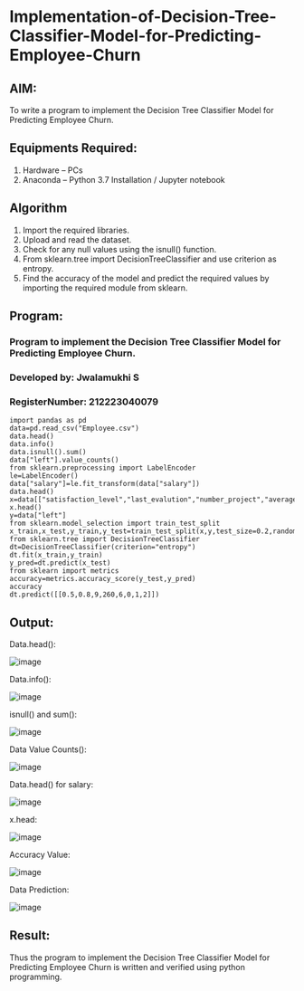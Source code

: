 # Implementation-of-Decision-Tree-Classifier-Model-for-Predicting-Employee-Churn

## AIM:
To write a program to implement the Decision Tree Classifier Model for Predicting Employee Churn.

## Equipments Required:
1. Hardware – PCs
2. Anaconda – Python 3.7 Installation / Jupyter notebook

## Algorithm
1. Import the required libraries.
2. Upload and read the dataset.
3. Check for any null values using the isnull() function.
4. From sklearn.tree import DecisionTreeClassifier and use criterion as entropy.
5. Find the accuracy of the model and predict the required values by importing the required module from sklearn.


## Program:

### Program to implement the Decision Tree Classifier Model for Predicting Employee Churn.
### Developed by: Jwalamukhi S
### RegisterNumber: 212223040079
```
import pandas as pd
data=pd.read_csv("Employee.csv")
data.head()
data.info()
data.isnull().sum()
data["left"].value_counts()
from sklearn.preprocessing import LabelEncoder
le=LabelEncoder()
data["salary"]=le.fit_transform(data["salary"])
data.head()
x=data[["satisfaction_level","last_evalution","number_project","average_montly_hours","time_spend_company","work_accident","promotion_last_5years","salary"]]
x.head()
y=data["left"]
from sklearn.model_selection import train_test_split
x_train,x_test,y_train,y_test=train_test_split(x,y,test_size=0.2,random_state=100)
from sklearn.tree import DecisionTreeClassifier
dt=DecisionTreeClassifier(criterion="entropy")
dt.fit(x_train,y_train)
y_pred=dt.predict(x_test)
from sklearn import metrics
accuracy=metrics.accuracy_score(y_test,y_pred)
accuracy
dt.predict([[0.5,0.8,9,260,6,0,1,2]])

```

## Output:
Data.head():

![image](https://github.com/Jwalamukhi/Implementation-of-Decision-Tree-Classifier-Model-for-Predicting-Employee-Churn/assets/145953628/471ec174-9411-43f1-8cfe-f70f37616849)



Data.info():

![image](https://github.com/Jwalamukhi/Implementation-of-Decision-Tree-Classifier-Model-for-Predicting-Employee-Churn/assets/145953628/0a7c01e9-62eb-4e4e-a292-c42580a06b11)

isnull() and sum():

![image](https://github.com/Jwalamukhi/Implementation-of-Decision-Tree-Classifier-Model-for-Predicting-Employee-Churn/assets/145953628/98f6912a-2a70-4dee-b2e1-3e5a48982f4e)


Data Value Counts():

![image](https://github.com/Jwalamukhi/Implementation-of-Decision-Tree-Classifier-Model-for-Predicting-Employee-Churn/assets/145953628/89876ef2-1340-49b9-8e42-ef16bb8bfc87)


Data.head() for salary:

![image](https://github.com/Jwalamukhi/Implementation-of-Decision-Tree-Classifier-Model-for-Predicting-Employee-Churn/assets/145953628/a82f0207-6316-45cb-a38d-4a6b58595425)


x.head:

![image](https://github.com/Jwalamukhi/Implementation-of-Decision-Tree-Classifier-Model-for-Predicting-Employee-Churn/assets/145953628/3f2170ed-3e92-4669-adfb-3e783e1769d4)


Accuracy Value:

![image](https://github.com/Jwalamukhi/Implementation-of-Decision-Tree-Classifier-Model-for-Predicting-Employee-Churn/assets/145953628/df63131c-f73d-492a-be30-dac9bb064ef7)



Data Prediction:

![image](https://github.com/Jwalamukhi/Implementation-of-Decision-Tree-Classifier-Model-for-Predicting-Employee-Churn/assets/145953628/bc26f313-ebd2-4e44-b37f-9249b9624d63)



## Result:
Thus the program to implement the  Decision Tree Classifier Model for Predicting Employee Churn is written and verified using python programming.
